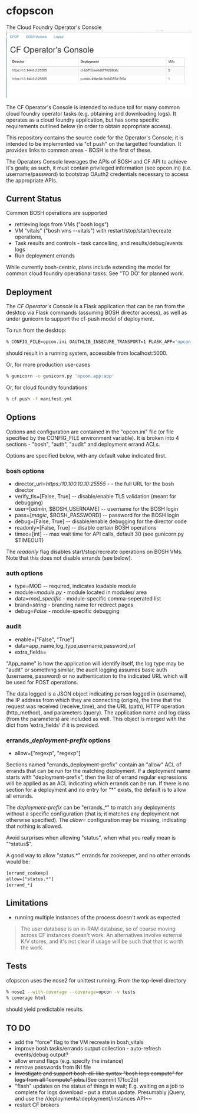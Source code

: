 # cfopscon
The Cloud Foundry Operator's Console
![image of console](assets/console.png)

The CF Operator's Console is intended to reduce toil for many common
cloud foundry operator tasks (e.g. obtaining and downloading logs).  It
operates as a cloud foundry application, but has some specific
requirements outlined below (in order to obtain appropriate access).

This repository contains the source code for the Operator's Console;
it is intended to be implemented via "cf push" on the targetted
foundation.  It provides links to common areas - BOSH is the first of
these.

The Operators Console leverages the APIs of BOSH and CF API to achieve
it's goals; as such, it must contain privileged information (see opcon.ini)
(i.e. username/password) to bootstrap OAuth2 credentials necessary to
access the appropriate APIs.

## Current Status
Common BOSH operations are supported
* retrieving logs from VMs ("bosh logs")
* VM "vitals" ("bosh vms --vitals") with restart/stop/start/recreate operations,
* Task results and controls - task cancelling, and results/debug/events logs
* Run deployment errands

While currently bosh-centric, plans include extending the model for
common cloud foundry operational tasks.  See "TO DO' for planned work.

## Deployment
The _CF Operator's Console_ is a Flask application that can be ran
from the desktop via Flask commands (assuming BOSH director access),
as well as under gunicorn to support the cf-push model of deployment.

To run from the desktop:
 ```bash
% CONFIG_FILE=opcon.ini OAUTHLIB_INSECURE_TRANSPORT=1 FLASK_APP='opcon.app:app' flask run
```
should result in a running system, accessible from localhost:5000.

Or, for more production use-cases
```bash
% gunicorn -c gunicorn.py 'opcon.app:app'
```

Or, for cloud foundry foundations
```bash
% cf push -f manifest.yml
```

## Options
Options and configuration are contained in the "opcon.ini" file (or
file specified by the CONFIG_FILE environment variable).  It is broken
into 4 sections - "bosh", "auth", "audit" and deployment errand ACLs.

Options are specified below, with any default value indicated first.
### bosh options
- director\_url=_https:/10.100.10.10:25555_ - - the full URL for the bosh director
- verify_tls=[False, True] -- disable/enable TLS validation (meant for debugging)
- user=[_admin_, $BOSH_USERNAME] -- username for the BOSH login
- pass=[_magic_, $BOSH_PASSWORD] -- password for the BOSH login
- debug=[False, True] -- disable/enable debugging for the director code
- readonly=[False, True] -- disable certain BOSH operations
- timeo=[int] -- max wait time for API calls, default 30 (see gunicorn.py $TIMEOUT)

The _readonly_ flag disables start/stop/recreate operations on BOSH
VMs.  Note that this does not disable errands (see below).

### auth options
  - type=MOD -- required, indicates loadable module
  - module=_module.py_ - module located in modules/ area
  - data=_mod\_specific_ - module-specific comma-seperated list
  - brand=_string_ - branding name for redirect pages
  - debug=_False_ - module-specific debugging

### audit
- enable=["False", "True"]
- data=app_name,log_type,username,password,url
- extra_fields=<json dict>

"App_name" is how the application will identify itself, the log type
may be "audit" or something similar, the audit logging assumes basic
auth (username, password) or no authentication to the indicated URL
which will be used for POST operations.

The data logged is a JSON object indicating person logged in
(username), the IP address from which they are connecting (origin),
the time that the request was received (receive_time), and the URL
(path), HTTP operation (http_method), and parameters (query).  The
application name and log class (from the parameters) are included as
well.  This object is merged with the dict from 'extra_fields' if it is provided.

### errands\__deployment-prefix_ options
- allow=["regexp", "regexp"]

Sections named "errands\_deployment-prefix" contain an "allow" ACL of errands
that can be run for the matching deployment.  If a deployment name
starts with "deployment-prefix", then the list of errand regular expressions
will be applied as an ACL indicating which errands can be run.  If there is
no section for a deployment and no entry for "\*" exists, the default is to allow all errands.

The _deployment-prefix_ can be "errands_\*" to match any deployments
without a specific configuration (that is; it matches any deployment
not otherwise specified).
The _allow=_ configuration may be missing, indicating that nothing is
allowed.

Avoid surprises when allowing "status", when what you really mean is
"^status$".

A good way to allow "status.\*" errands for zookeeper, and no other
errands would be:
```
[errand_zookeep]
allow=["status.*"]
[errand_*]
```


## Limitations
- running multiple instances of the process doesn't work as expected
>  The user database is an in-RAM database, so of course moving across
>  CF instances doesn't work.  An alternatives involve external K/V
>  stores, and it's not clear if usage will be such that that is worth
>  the work.

## Tests
cfopscon uses the nose2 for unittest running.  From the top-level
directory
```bash
% nose2 --with-coverage --coverage=opcon -v tests
% coverage html
```
should yield predictable results.

## TO DO
- add the "force" flag to the VM recreate in bosh_vitals
- improve bosh tasks/errands output collection - auto-refresh events/debug output?
- allow errand flags (e.g. specify the instance)
- remove passwords from INI file
- ~~Investigate and support bosh-cli-like syntax "bosh logs compute" for
  logs from all "compute" jobs.~~(See commit 17fcc2b)
- "flash" updates on the status of things in wait;  E.g. waiting on a
  job to complete for logs download - put a status update.
  Presumably jQuery, and use the /deployments/:deployment/instances API~~
- restart CF brokers
